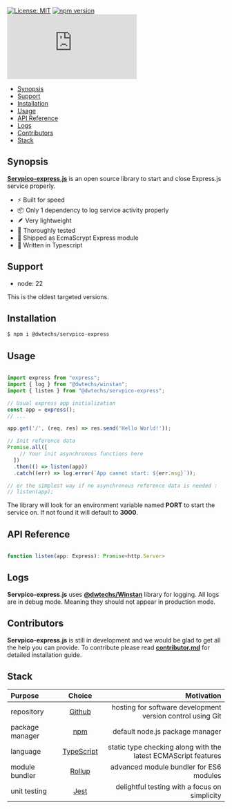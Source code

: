 
[![License: MIT](https://img.shields.io/npm/l/@dwtechs/servpico-express.svg?color=brightgreen)](https://opensource.org/licenses/MIT)
[![npm version](https://badge.fury.io/js/%40dwtechs%2Fservpico-express.svg)](https://www.npmjs.com/package/@dwtechs/servpico-express)
[![last version release date](https://img.shields.io/github/release-date/DWTechs/Servpico-express.js)](https://www.npmjs.com/package/@dwtechs/servpico-express)


- [Synopsis](#synopsis)
- [Support](#support)
- [Installation](#installation)
- [Usage](#usage)
- [API Reference](#api-reference)
- [Logs](#logs)
- [Contributors](#contributors)
- [Stack](#stack)


## Synopsis

**[Servpico-express.js](https://github.com/DWTechs/Servpico-express.js)** is an open source library to start and close Express.js service properly.

- ⚡ Built for speed
- 📦 Only 1 dependency to log service activity properly
- 🪶 Very lightweight
- 🧪 Thoroughly tested
- 🚚 Shipped as EcmaScrypt Express module
- 📝 Written in Typescript


## Support

- node: 22

This is the oldest targeted versions.  


## Installation

```bash
$ npm i @dwtechs/servpico-express
```


## Usage

```javascript

import express from "express";
import { log } from "@dwtechs/winstan";
import { listen } from "@dwtechs/servpico-express";

// Usual express app initialization
const app = express();
// ...

app.get('/', (req, res) => res.send('Hello World!'));

// Init reference data
Promise.all([
    // Your init asynchronous functions here
  ])
  .then(() => listen(app))
  .catch((err) => log.error(`App cannot start: ${err.msg}`));

// or the simplest way if no asynchronous reference data is needed : 
// listen(app);

```

The library will look for an environment variable named **PORT** to start the service on.
If not found it will default to **3000**.


## API Reference

```javascript

function listen(app: Express): Promise<http.Server>

```


## Logs

**Servpico-express.js** uses **[@dwtechs/Winstan](https://www.npmjs.com/package/@dwtechs/winstan)** library for logging.
All logs are in debug mode. Meaning they should not appear in production mode.


## Contributors

**Servpico-express.js** is still in development and we would be glad to get all the help you can provide.
To contribute please read **[contributor.md](https://github.com/DWTechs/Servpico-express.js/blob/main/contributor.md)** for detailed installation guide.


## Stack

| Purpose         |                    Choice                    |                                                     Motivation |
| :-------------- | :------------------------------------------: | -------------------------------------------------------------: |
| repository      |        [Github](https://github.com/)         |     hosting for software development version control using Git |
| package manager |     [npm](https://www.npmjs.com/get-npm)     |                                default node.js package manager |
| language        | [TypeScript](https://www.typescriptlang.org) | static type checking along with the latest ECMAScript features |
| module bundler  |      [Rollup](https://rollupjs.org)          |                        advanced module bundler for ES6 modules |
| unit testing    |          [Jest](https://jestjs.io/)          |                  delightful testing with a focus on simplicity |
